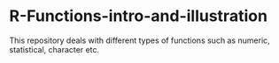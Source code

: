 # R-Functions-intro-and-illustration
This repository deals with different types of functions such as numeric, statistical, character etc. 
